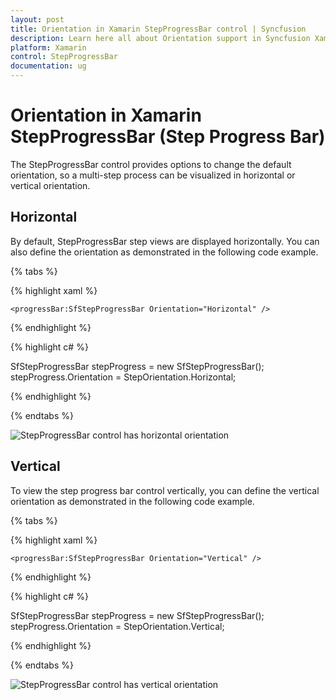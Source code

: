 ```yaml
---
layout: post
title: Orientation in Xamarin StepProgressBar control | Syncfusion
description: Learn here all about Orientation support in Syncfusion Xamarin StepProgressBar (Step Progress Bar) control and more.
platform: Xamarin
control: StepProgressBar
documentation: ug
---
```


# Orientation in Xamarin StepProgressBar (Step Progress Bar)

The StepProgressBar control provides options to change the default orientation, so a multi-step process can be visualized in horizontal or vertical orientation.

## Horizontal 

By default, StepProgressBar step views are displayed horizontally. You can also define the orientation as demonstrated in the following code example.

{% tabs %}

{% highlight xaml %}

    <progressBar:SfStepProgressBar Orientation="Horizontal" />

{% endhighlight %}

{% highlight c# %}

SfStepProgressBar stepProgress = new SfStepProgressBar();
stepProgress.Orientation = StepOrientation.Horizontal;

{% endhighlight %}

{% endtabs %}

![StepProgressBar control has horizontal orientation](overview_images/horizontal.png)

## Vertical

To view the step progress bar control vertically, you can define the vertical orientation as demonstrated in the following code example.

{% tabs %}

{% highlight xaml %}

    <progressBar:SfStepProgressBar Orientation="Vertical" />

{% endhighlight %}

{% highlight c# %}

SfStepProgressBar stepProgress = new SfStepProgressBar();
stepProgress.Orientation = StepOrientation.Vertical;

{% endhighlight %}

{% endtabs %}

![StepProgressBar control has vertical orientation](overview_images/vertical.png)
